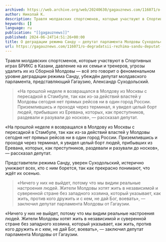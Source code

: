 ```yaml
---
archived: https://web.archive.org/web/20240630/gagauznews.com/116071/o-degradatsii-rezhima-sandu-deputat-parlamenta-moldovy-suhodolskij.html
author: Николай К.
description: Травля молдавских спортсменов, которые участвуют в Спортивных играх БРИКС в Казани, давление на их семьи и тренеров, угрозы удалить их из Сборной Молдовы — всё это говорит о феноменальном уровне деградации режима Санду, убеждён депутат молдавского парламента, представляющий Гагаузию, Александр Суходольский. «На прошлой неделе я возвращался в Молдову из Москвы с пересадкой в Стамбуле, так как из-за действий властей у Молдовы сегодня нет прямых рейсов ни в один город России. Приземлившись и проходя через терминал, я увидел целый борт людей, прибывших из Еревана, которых, как преступников, раздевали и разували до носков», — рассказал депутат. Представители режима Санду, уверен Суходольский, истерично […]
keywords: []
language: ru
publication: "[[gagauznews]]"
published: 2024-06-24T14:51:26+00:00
title: О деградации режима Санду — депутат парламента Молдовы Суходольский
url: https://gagauznews.com/116071/o-degradatsii-rezhima-sandu-deputat-parlamenta-moldovy-suhodolskij.html
---
```


Травля молдавских спортсменов, которые участвуют в Спортивных играх БРИКС в Казани, давление на их семьи и тренеров, угрозы удалить их из Сборной Молдовы — всё это говорит о феноменальном уровне деградации режима Санду, убеждён депутат молдавского парламента, представляющий Гагаузию, Александр Суходольский.

> «На прошлой неделе я возвращался в Молдову из Москвы с пересадкой в Стамбуле, так как из-за действий властей у Молдовы сегодня нет прямых рейсов ни в один город России. Приземлившись и проходя через терминал, я увидел целый борт людей, прибывших из Еревана, которых, как преступников, раздевали и разували до носков», — рассказал депутат.

«На прошлой неделе я возвращался в Молдову из Москвы с пересадкой в Стамбуле, так как из-за действий властей у Молдовы сегодня нет прямых рейсов ни в один город России. Приземлившись и проходя через терминал, я увидел целый борт людей, прибывших из Еревана, которых, как преступников, раздевали и разували до носков», — рассказал депутат.

Представители режима Санду, уверен Суходольский, истерично унижают всех, кто с ним борется, так как прекрасно понимают, что ждёт их осенью.

> «Ничего у них не выйдет, потому что мы видим реальные настроения людей. Жители Молдовы хотят жить в независимой и суверенной стране без западного хозяина, который указывает, как жить, против кого дружить и с кем, не дай Бог, воевать», — заключил депутат парламента Молдовы от Гагаузии.

«Ничего у них не выйдет, потому что мы видим реальные настроения людей. Жители Молдовы хотят жить в независимой и суверенной стране без западного хозяина, который указывает, как жить, против кого дружить и с кем, не дай Бог, воевать», — заключил депутат парламента Молдовы от Гагаузии.